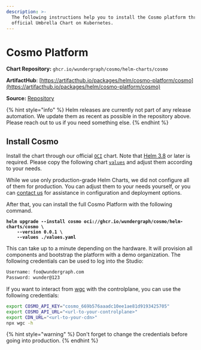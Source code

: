 ```yaml
---
description: >-
  The following instructions help you to install the Cosmo platform through our
  official Umbrella Chart on Kubernetes.
---
```


# Cosmo Platform

**Chart Repository:** `ghcr.io/wundergraph/cosmo/helm-charts/cosmo`

**ArtifactHub**: [https://artifacthub.io/packages/helm/cosmo-platform/cosmo](https://artifacthub.io/packages/helm/cosmo-platform/cosmo)

**Source:** [Repository](https://github.com/wundergraph/cosmo/tree/main/helm/cosmo)

{% hint style="info" %}
Helm releases are currently not part of any release automation. We update them as recent as possible in the repository above. Please reach out to us if you need something else.
{% endhint %}

## Install Cosmo

Install the chart through our official [`OCI`](https://helm.sh/docs/topics/registries/) chart. Note that [Helm 3.8](https://helm.sh/docs/topics/registries/) or later is required. Please copy the following chart [`values`](https://github.com/wundergraph/cosmo/blob/main/helm/cosmo/values.yaml) and adjust them according to your needs.

While we use only production-grade Helm Charts, we did not configure all of them for production. You can adjust them to your needs yourself, or you can [contact us](https://wundergraph.com/contact/sales) for assistance in configuration and deployment options.

After that, you can install the full Cosmo Platform with the following command.

<pre class="language-bash"><code class="lang-bash"><strong>helm upgrade --install cosmo oci://ghcr.io/wundergraph/cosmo/helm-charts/cosmo \
</strong><strong>    --version 0.0.1 \
</strong><strong>    --values ./values.yaml
</strong></code></pre>

This can take up to a minute depending on the hardware. It will provision all components and bootstrap the platform with a demo organization. The following credentials can be used to log into the Studio:

```bash
Username: foo@wundergraph.com
Password: wunder@123
```

If you want to interact from [wgc](broken-reference) with the controlplane, you can use the following credentials:

```bash
export COSMO_API_KEY="cosmo_669b576aaadc10ee1ae81d9193425705"
export COSMO_API_URL="<url-to-your-controlplane>"
export CDN_URL="<url-to-your-cdn>"
npx wgc -h
```

{% hint style="warning" %}
Don't forget to change the credentials before going into production.
{% endhint %}

